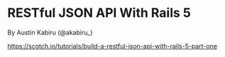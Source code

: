 # RESTful JSON API With Rails 5
By Austin Kabiru (@akabiru_)

https://scotch.io/tutorials/build-a-restful-json-api-with-rails-5-part-one
